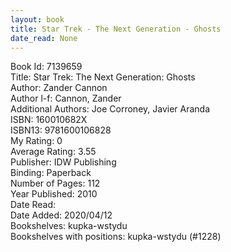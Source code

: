 ```yaml
---
layout: book
title: Star Trek - The Next Generation - Ghosts
date_read: None
---
```


Book Id: 7139659<br />
Title: Star Trek: The Next Generation: Ghosts<br />
Author: Zander Cannon<br />
Author l-f: Cannon, Zander<br />
Additional Authors: Joe Corroney, Javier Aranda<br />
ISBN: 160010682X<br />
ISBN13: 9781600106828<br />
My Rating: 0<br />
Average Rating: 3.55<br />
Publisher: IDW Publishing<br />
Binding: Paperback<br />
Number of Pages: 112<br />
Year Published: 2010<br />
Date Read: <br />
Date Added: 2020/04/12<br />
Bookshelves: kupka-wstydu<br />
Bookshelves with positions: kupka-wstydu (#1228)<br />

